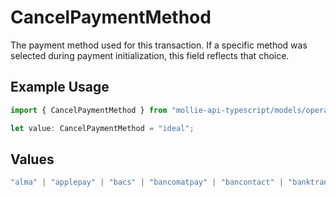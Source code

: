 # CancelPaymentMethod

The payment method used for this transaction. If a specific method was selected during payment initialization,
this field reflects that choice.

## Example Usage

```typescript
import { CancelPaymentMethod } from "mollie-api-typescript/models/operations";

let value: CancelPaymentMethod = "ideal";
```

## Values

```typescript
"alma" | "applepay" | "bacs" | "bancomatpay" | "bancontact" | "banktransfer" | "belfius" | "billie" | "blik" | "creditcard" | "directdebit" | "eps" | "giftcard" | "ideal" | "in3" | "kbc" | "klarna" | "mbway" | "multibanco" | "mybank" | "payconiq" | "paypal" | "paysafecard" | "pointofsale" | "przelewy24" | "riverty" | "satispay" | "swish" | "trustly" | "twint" | "voucher"
```
